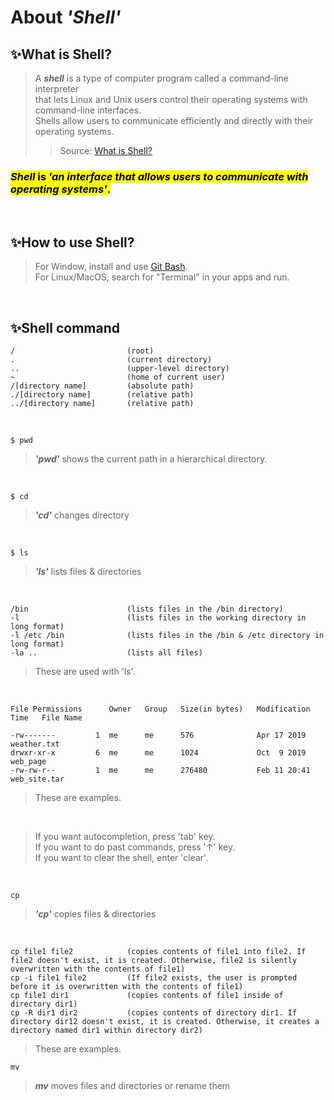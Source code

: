 # About *'Shell'*

## ✨What is Shell? 
> A ***shell*** is a type of computer program called a command-line interpreter  
> that lets Linux and Unix users control their operating systems with command-line interfaces.  
> Shells allow users to communicate efficiently and directly with their operating systems.  
> > Source: [What is Shell?](https://www.datacamp.com/blog/what-is-shell)

### <mark> *Shell* is *'an interface that allows users to communicate with operating systems'*. </mark>
<br>

## ✨How to use Shell?
> For Window, install and use [Git Bash](https://git-scm.com/).  
> For Linux/MacOS, search for "Terminal" in your apps and run.

<br>

## ✨Shell command
```
/                         (root)
.                         (current directory)
..                        (upper-level directory)
~                         (home of current user)
/[directory name]         (absolute path)
./[directory name]        (relative path)
../[directory name]       (relative path)
```
<br>

```
$ pwd
```
> ***'pwd'*** shows the current path in a hierarchical directory.
<br>

```
$ cd
```
> ***'cd'*** changes directory
<br>

```
$ ls
```
> ***'ls'*** lists files & directories
<br>

```
/bin                      (lists files in the /bin directory)
-l                        (lists files in the working directory in long format)
-l /etc /bin              (lists files in the /bin & /etc directory in long format)
-la ..                    (lists all files)
```
> These are used with 'ls'.
<br>

```
File Permissions      Owner   Group   Size(in bytes)   Modification Time   File Name

-rw-------         1  me      me      576              Apr 17 2019         weather.txt
drwxr-xr-x         6  me      me      1024             Oct  9 2019         web_page
-rw-rw-r--         1  me      me      276480           Feb 11 20:41        web_site.tar
```
> These are examples.
<br>

> If you want autocompletion, press 'tab' key.  
> If you want to do past commands, press '↑' key.  
> If you want to clear the shell, enter 'clear'.  
<br>

```
cp 
```
> ***'cp'*** copies files & directories
<br>

```
cp file1 file2            (copies contents of file1 into file2. If file2 doesn't exist, it is created. Otherwise, file2 is silently overwritten with the contents of file1)
cp -i file1 file2         (If file2 exists, the user is prompted before it is overwritten with the contents of file1)
cp file1 dir1             (copies contents of file1 inside of directory dir1)
cp -R dir1 dir2           (copies contents of directory dir1. If directory dir12 doesn't exist, it is created. Otherwise, it creates a directory named dir1 within directory dir2)
```
> These are examples.


```
mv
```
> ***mv*** moves files and directories or rename them





